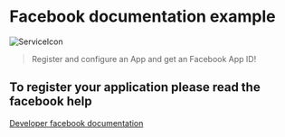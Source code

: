# Facebook documentation example
![ServiceIcon](https://cdn3.iconfinder.com/data/icons/free-social-icons/67/facebook_square-512.png)

> Register and configure an App and get an Facebook App ID!

## To register your application please read the facebook help

[Developer facebook documentation](https://developers.facebook.com/docs/apps/register/)
